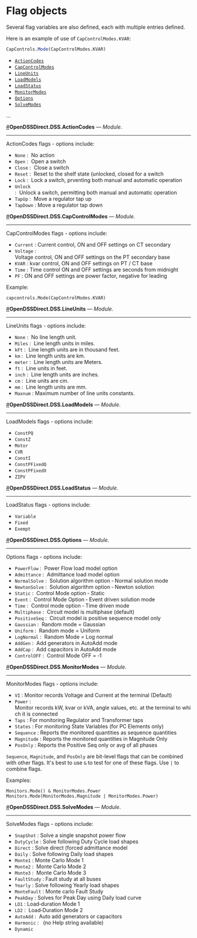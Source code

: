 
<a id='flag-objects'></a>
# Flag objects


Several flag variables are also defined, each with multiple entries defined. 


Here is an example of use of `CapControlModes.KVAR`: 


```julia
CapControls.Mode(CapControlModes.KVAR)
```

- [`ActionCodes`](flags.md#OpenDSSDirect.DSS.ActionCodes)
- [`CapControlModes`](flags.md#OpenDSSDirect.DSS.CapControlModes)
- [`LineUnits`](flags.md#OpenDSSDirect.DSS.LineUnits)
- [`LoadModels`](flags.md#OpenDSSDirect.DSS.LoadModels)
- [`LoadStatus`](flags.md#OpenDSSDirect.DSS.LoadStatus)
- [`MonitorModes`](flags.md#OpenDSSDirect.DSS.MonitorModes)
- [`Options`](flags.md#OpenDSSDirect.DSS.Options)
- [`SolveModes`](flags.md#OpenDSSDirect.DSS.SolveModes)

...


<a id='OpenDSSDirect.DSS.ActionCodes' href='#OpenDSSDirect.DSS.ActionCodes'>#</a>**OpenDSSDirect.DSS.ActionCodes** &mdash; *Module*.

---

ActionCodes flags - options include:

  * `None` :  No action
  * `Open` :  Open a switch
  * `Close` :  Close a switch
  * `Reset` :  Reset to the shelf state (unlocked, closed for a switch
  * `Lock` :  Lock a switch, prventing both manual and automatic operation
  * `Unlock` :  Unlock a switch, permitting both manual and automatic operation
  * `TapUp` :  Move a regulator tap up
  * `TapDown` : Move a regulator tap down



<a id='OpenDSSDirect.DSS.CapControlModes' href='#OpenDSSDirect.DSS.CapControlModes'>#</a>**OpenDSSDirect.DSS.CapControlModes** &mdash; *Module*.

---

CapControlModes flags - options include:

  * `Current` : Current control, ON and OFF settings on CT secondary
  * `Voltage` : Voltage control, ON and OFF settings on the PT secondary base
  * `KVAR` : kvar control, ON and OFF settings on PT / CT base
  * `Time` : Time control ON and OFF settings are seconds from midnight
  * `PF` : ON and OFF settings are power factor, negative for leading

Example: 

```
capcontrols.Mode(CapControlModes.KVAR)
```



<a id='OpenDSSDirect.DSS.LineUnits' href='#OpenDSSDirect.DSS.LineUnits'>#</a>**OpenDSSDirect.DSS.LineUnits** &mdash; *Module*.

---

LineUnits flags - options include:

  * `None` :  No line length unit.
  * `Miles` :  Line length units in miles.
  * `kFt` :  Line length units are in thousand feet.
  * `km` :  Line length units are km.
  * `meter` :  Line length units are Meters.
  * `ft` :  Line units in feet.
  * `inch` :  Line length units are inches.
  * `cm` :  Line units are cm.
  * `mm` :  Line length units are mm.
  * `Maxnum` : Maximum number of line units constants.



<a id='OpenDSSDirect.DSS.LoadModels' href='#OpenDSSDirect.DSS.LoadModels'>#</a>**OpenDSSDirect.DSS.LoadModels** &mdash; *Module*.

---

LoadModels flags - options include:

  * `ConstPQ`
  * `ConstZ`
  * `Motor`
  * `CVR`
  * `ConstI`
  * `ConstPFixedQ`
  * `ConstPFixedX`
  * `ZIPV`



<a id='OpenDSSDirect.DSS.LoadStatus' href='#OpenDSSDirect.DSS.LoadStatus'>#</a>**OpenDSSDirect.DSS.LoadStatus** &mdash; *Module*.

---

LoadStatus flags - options include:

  * `Variable`
  * `Fixed`
  * `Exempt`



<a id='OpenDSSDirect.DSS.Options' href='#OpenDSSDirect.DSS.Options'>#</a>**OpenDSSDirect.DSS.Options** &mdash; *Module*.

---

Options flags - options include:

  * `PowerFlow` :  Power Flow load model option
  * `Admittance` :  Admittance load model option
  * `NormalSolve` :  Solution algorithm option ‐ Normal solution mode
  * `NewtonSolve` :  Solution algorithm option ‐ Newton solution
  * `Static` :  Control Mode option ‐ Static
  * `Event` :  Control Mode Option ‐ Event driven solution mode
  * `Time` :  Control mode option ‐ Time driven mode
  * `Multiphase` :  Circuit model is multiphase (default)
  * `PositiveSeq` :  Circuit model is positive sequence model only
  * `Gaussian` :  Random mode = Gaussian
  * `Uniform` :  Random mode = Uniform
  * `LogNormal` :  Random Mode = Log normal
  * `AddGen` :  Add generators in AutoAdd mode
  * `AddCap` :  Add capacitors in AutoAdd mode
  * `ControlOFF` :  Control Mode OFF = ‐1



<a id='OpenDSSDirect.DSS.MonitorModes' href='#OpenDSSDirect.DSS.MonitorModes'>#</a>**OpenDSSDirect.DSS.MonitorModes** &mdash; *Module*.

---

MonitorModes flags - options include:

  * `VI` : Monitor records Voltage and Current at the terminal (Default)
  * `Power` : Monitor records kW, kvar or kVA, angle values, etc. at the terminal to which it is connected
  * `Taps` : For monitoring Regulator and Transformer taps
  * `States` : For monitoring State Variables (for PC Elements only)
  * `Sequence` : Reports the monitored quantities as sequence quantities
  * `Magnitude` : Reports the monitored quantities in Magnitude Only
  * `PosOnly` : Reports the Positive Seq only or avg of all phases

`Sequence`, `Magnitude`, and `PosOnly` are bit-level flags that can be combined with other flags. It's best to use `&` to test for one of these flags. Use `|` to  combine flags.

Examples: 

```
Monitors.Mode() & MonitorModes.Power
Monitors.Mode(MonitorModes.Magnitude | MonitorModes.Power)
```



<a id='OpenDSSDirect.DSS.SolveModes' href='#OpenDSSDirect.DSS.SolveModes'>#</a>**OpenDSSDirect.DSS.SolveModes** &mdash; *Module*.

---

SolveModes flags - options include:

  * `SnapShot` : Solve a single snapshot power flow
  * `DutyCycle` : Solve following Duty Cycle load shapes
  * `Direct` : Solve direct (forced admittance model
  * `Daily` : Solve following Daily load shapes
  * `Monte1` : Monte Carlo Mode 1
  * `Monte2` :  Monte Carlo Mode 2
  * `Monte3` :  Monte Carlo Mode 3
  * `FaultStudy` : Fault study at all buses
  * `Yearly` : Solve following Yearly load shapes
  * `MonteFault` : Monte carlo Fault Study
  * `PeakDay` : Solves for Peak Day using Daily load curve
  * `LD1` : Load‐duration Mode 1
  * `LD2` :  Load‐Duration Mode 2
  * `AutoAdd` :  Auto add generators or capacitors
  * `Harmonic` :   (no Help string available)
  * `Dynamic`


